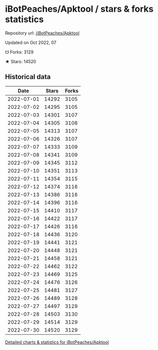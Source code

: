 # iBotPeaches/Apktool / stars & forks statistics

Repository url: [/iBotPeaches/Apktool](https://github.com/iBotPeaches/Apktool)

Updated on Oct 2022, 07

☋ Forks: 3129

★ Stars: 14520

## Historical data
| Date | Stars | Forks |
|------|-------|-------|
| 2022-07-01 | 14292 | 3105 | 
| 2022-07-02 | 14295 | 3105 | 
| 2022-07-03 | 14301 | 3107 | 
| 2022-07-04 | 14305 | 3108 | 
| 2022-07-05 | 14313 | 3107 | 
| 2022-07-06 | 14326 | 3107 | 
| 2022-07-07 | 14333 | 3109 | 
| 2022-07-08 | 14341 | 3109 | 
| 2022-07-09 | 14345 | 3112 | 
| 2022-07-10 | 14351 | 3113 | 
| 2022-07-11 | 14354 | 3115 | 
| 2022-07-12 | 14374 | 3116 | 
| 2022-07-13 | 14386 | 3116 | 
| 2022-07-14 | 14396 | 3116 | 
| 2022-07-15 | 14410 | 3117 | 
| 2022-07-16 | 14422 | 3117 | 
| 2022-07-17 | 14426 | 3116 | 
| 2022-07-18 | 14436 | 3120 | 
| 2022-07-19 | 14441 | 3121 | 
| 2022-07-20 | 14448 | 3121 | 
| 2022-07-21 | 14458 | 3121 | 
| 2022-07-22 | 14462 | 3122 | 
| 2022-07-23 | 14469 | 3125 | 
| 2022-07-24 | 14476 | 3126 | 
| 2022-07-25 | 14481 | 3127 | 
| 2022-07-26 | 14489 | 3128 | 
| 2022-07-27 | 14497 | 3129 | 
| 2022-07-28 | 14503 | 3130 | 
| 2022-07-29 | 14514 | 3129 | 
| 2022-07-30 | 14520 | 3129 | 


[Detailed charts & statistics for iBotPeaches/Apktool](https://reviewgithub.com/rep/iBotPeaches/Apktool)
